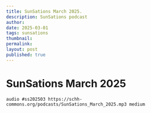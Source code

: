 ```yaml
---
title: SunSations March 2025.
description: SunSations podcast
author: 
date: 2025-03-01
tags: sunsations
thumbnail: 
permalink: 
layout: post
published: true
---
```


# SunSations March 2025

`audio #ss202503 https://schh-commons.org/podcasts/SunSations_March_2025.mp3 medium`
